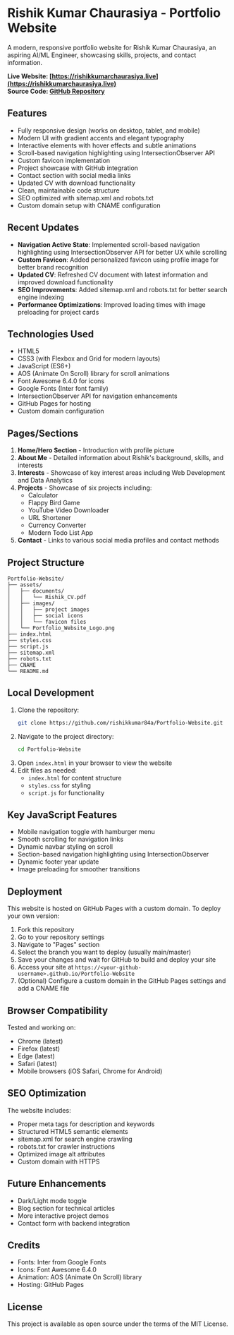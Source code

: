 # Rishik Kumar Chaurasiya - Portfolio Website

A modern, responsive portfolio website for Rishik Kumar Chaurasiya, an aspiring AI/ML Engineer, showcasing skills, projects, and contact information.

**Live Website: [https://rishikkumarchaurasiya.live](https://rishikkumarchaurasiya.live)**  
**Source Code: [GitHub Repository](https://github.com/rishikkumar84a/Portfolio-Website)**

## Features

- Fully responsive design (works on desktop, tablet, and mobile)
- Modern UI with gradient accents and elegant typography
- Interactive elements with hover effects and subtle animations
- Scroll-based navigation highlighting using IntersectionObserver API
- Custom favicon implementation
- Project showcase with GitHub integration
- Contact section with social media links
- Updated CV with download functionality
- Clean, maintainable code structure
- SEO optimized with sitemap.xml and robots.txt
- Custom domain setup with CNAME configuration

## Recent Updates

- **Navigation Active State**: Implemented scroll-based navigation highlighting using IntersectionObserver API for better UX while scrolling
- **Custom Favicon**: Added personalized favicon using profile image for better brand recognition
- **Updated CV**: Refreshed CV document with latest information and improved download functionality
- **SEO Improvements**: Added sitemap.xml and robots.txt for better search engine indexing
- **Performance Optimizations**: Improved loading times with image preloading for project cards

## Technologies Used

- HTML5
- CSS3 (with Flexbox and Grid for modern layouts)
- JavaScript (ES6+)
- AOS (Animate On Scroll) library for scroll animations
- Font Awesome 6.4.0 for icons
- Google Fonts (Inter font family)
- IntersectionObserver API for navigation enhancements
- GitHub Pages for hosting
- Custom domain configuration

## Pages/Sections

1. **Home/Hero Section** - Introduction with profile picture
2. **About Me** - Detailed information about Rishik's background, skills, and interests
3. **Interests** - Showcase of key interest areas including Web Development and Data Analytics
4. **Projects** - Showcase of six projects including:
   - Calculator
   - Flappy Bird Game
   - YouTube Video Downloader
   - URL Shortener
   - Currency Converter
   - Modern Todo List App
5. **Contact** - Links to various social media profiles and contact methods

## Project Structure

```
Portfolio-Website/
├── assets/
│   ├── documents/
│   │   └── Rishik_CV.pdf
│   ├── images/
│   │   ├── project images
│   │   ├── social icons
│   │   └── favicon files
│   └── Portfolio_Website_Logo.png
├── index.html
├── styles.css
├── script.js
├── sitemap.xml
├── robots.txt
├── CNAME
└── README.md
```

## Local Development

1. Clone the repository:
   ```bash
   git clone https://github.com/rishikkumar84a/Portfolio-Website.git
   ```
2. Navigate to the project directory:
   ```bash
   cd Portfolio-Website
   ```
3. Open `index.html` in your browser to view the website
4. Edit files as needed:
   - `index.html` for content structure
   - `styles.css` for styling
   - `script.js` for functionality

## Key JavaScript Features

- Mobile navigation toggle with hamburger menu
- Smooth scrolling for navigation links
- Dynamic navbar styling on scroll
- Section-based navigation highlighting using IntersectionObserver
- Dynamic footer year update
- Image preloading for smoother transitions

## Deployment

This website is hosted on GitHub Pages with a custom domain. To deploy your own version:

1. Fork this repository
2. Go to your repository settings
3. Navigate to "Pages" section
4. Select the branch you want to deploy (usually main/master)
5. Save your changes and wait for GitHub to build and deploy your site
6. Access your site at `https://<your-github-username>.github.io/Portfolio-Website`
7. (Optional) Configure a custom domain in the GitHub Pages settings and add a CNAME file

## Browser Compatibility

Tested and working on:
- Chrome (latest)
- Firefox (latest)
- Edge (latest)
- Safari (latest)
- Mobile browsers (iOS Safari, Chrome for Android)

## SEO Optimization

The website includes:
- Proper meta tags for description and keywords
- Structured HTML5 semantic elements
- sitemap.xml for search engine crawling
- robots.txt for crawler instructions
- Optimized image alt attributes
- Custom domain with HTTPS

## Future Enhancements

- Dark/Light mode toggle
- Blog section for technical articles
- More interactive project demos
- Contact form with backend integration

## Credits

- Fonts: Inter from Google Fonts
- Icons: Font Awesome 6.4.0
- Animation: AOS (Animate On Scroll) library
- Hosting: GitHub Pages

## License

This project is available as open source under the terms of the MIT License.